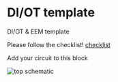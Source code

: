 # DI/OT template
DI/OT & EEM template

Please follow the checklist!
[checklist](https://github.com/sinara-hw/DIOT-Template/issues/1)


Add your circuit to this block

![top schematic](https://private-user-images.githubusercontent.com/4325054/363657048-9cb1174b-b921-433b-bc7f-6578eb815787.png)
